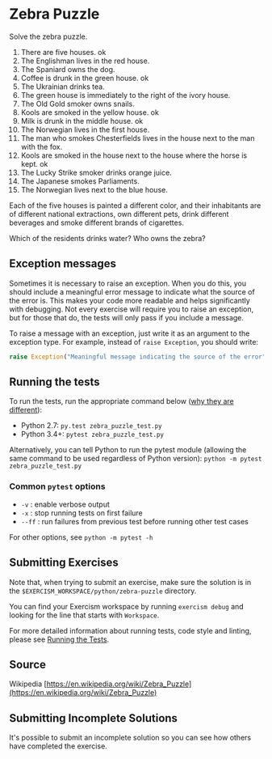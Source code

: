 # Zebra Puzzle

Solve the zebra puzzle.

1. There are five houses. ok
2. The Englishman lives in the red house.
3. The Spaniard owns the dog.
4. Coffee is drunk in the green house. ok
5. The Ukrainian drinks tea.
6. The green house is immediately to the right of the ivory house.
7. The Old Gold smoker owns snails.
8. Kools are smoked in the yellow house. ok
9. Milk is drunk in the middle house. ok
10. The Norwegian lives in the first house.
11. The man who smokes Chesterfields lives in the house next to the man with the fox.
12. Kools are smoked in the house next to the house where the horse is kept. ok
13. The Lucky Strike smoker drinks orange juice.
14. The Japanese smokes Parliaments.
15. The Norwegian lives next to the blue house.

Each of the five houses is painted a different color, and their
inhabitants are of different national extractions, own different pets,
drink different beverages and smoke different brands of cigarettes.

Which of the residents drinks water?
Who owns the zebra?

## Exception messages

Sometimes it is necessary to raise an exception. When you do this, you should include a meaningful error message to
indicate what the source of the error is. This makes your code more readable and helps significantly with debugging. Not
every exercise will require you to raise an exception, but for those that do, the tests will only pass if you include
a message.

To raise a message with an exception, just write it as an argument to the exception type. For example, instead of
`raise Exception`, you should write:

```python
raise Exception("Meaningful message indicating the source of the error")
```

## Running the tests

To run the tests, run the appropriate command below ([why they are different](https://github.com/pytest-dev/pytest/issues/1629#issue-161422224)):

- Python 2.7: `py.test zebra_puzzle_test.py`
- Python 3.4+: `pytest zebra_puzzle_test.py`

Alternatively, you can tell Python to run the pytest module (allowing the same command to be used regardless of Python version):
`python -m pytest zebra_puzzle_test.py`

### Common `pytest` options

- `-v` : enable verbose output
- `-x` : stop running tests on first failure
- `--ff` : run failures from previous test before running other test cases

For other options, see `python -m pytest -h`

## Submitting Exercises

Note that, when trying to submit an exercise, make sure the solution is in the `$EXERCISM_WORKSPACE/python/zebra-puzzle` directory.

You can find your Exercism workspace by running `exercism debug` and looking for the line that starts with `Workspace`.

For more detailed information about running tests, code style and linting,
please see [Running the Tests](http://exercism.io/tracks/python/tests).

## Source

Wikipedia [https://en.wikipedia.org/wiki/Zebra_Puzzle](https://en.wikipedia.org/wiki/Zebra_Puzzle)

## Submitting Incomplete Solutions

It's possible to submit an incomplete solution so you can see how others have completed the exercise.
